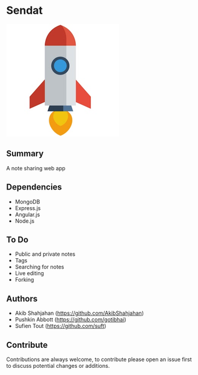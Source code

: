 # Sendat
![](./icon.jpg)

## Summary
A note sharing web app

## Dependencies
* MongoDB
* Express.js
* Angular.js
* Node.js

## To Do
* Public and private notes
* Tags
* Searching for notes
* Live editing
* Forking

## Authors
* Akib Shahjahan (https://github.com/AkibShahjahan)
* Pushkin Abbott (https://github.com/gotibhai)
* Sufien Tout (https://github.com/suft)

## Contribute
Contributions are always welcome, to contribute please open an issue first to discuss potential changes or additions.
